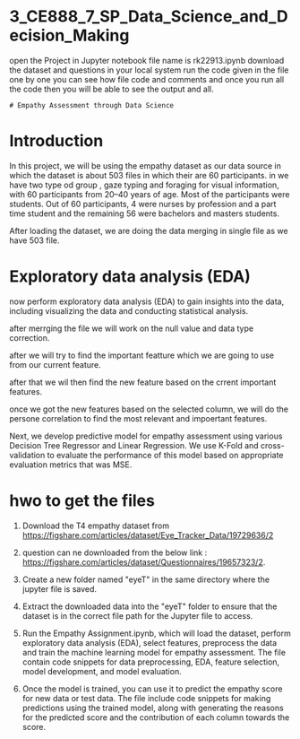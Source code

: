 # 3_CE888_7_SP_Data_Science_and_Decision_Making

open the Project in Jupyter notebook file name is rk22913.ipynb
download the dataset and questions in your local system
run the code given in the file one by one
you can see how file code and comments and once you run all the code then you will be able to see the output and all. 

    # Empathy Assessment through Data Science


# Introduction  
In this project, we will be using the empathy dataset as our data source in which the dataset is about 503 files in which their are 60 participants. 
in we have two type od group , gaze typing and foraging
for visual information, with 60 participants from 20–40 years of age. Most of the participants were students.
Out of 60 participants, 4 were nurses by profession and a part time student and the remaining 56 were bachelors
and masters students. 

After loading the dataset, we are doing the data merging in single file as we have 503 file.

#  Exploratory data analysis (EDA)  

now perform exploratory data analysis (EDA) to gain insights into the data, including visualizing the data and conducting statistical analysis. 

after merrging the file we will work on the null value and data type correction. 

after we will try to find the important featture which we are going to use from our current feature. 

after that we wil then find the new feature based on the crrent important features. 

once we got the new features based on the selected column, we will do the persone correlation to find the most relevant and impoertant features.  

Next, we develop predictive model for empathy assessment using various Decision Tree Regressor and Linear Regression. We use K-Fold and cross-validation to evaluate the performance of this model based on appropriate evaluation metrics that was MSE.

# hwo to get the files 
1. Download the T4 empathy dataset from https://figshare.com/articles/dataset/Eye_Tracker_Data/19729636/2
2. question can ne downloaded from the below link :
        https://figshare.com/articles/dataset/Questionnaires/19657323/2.  

3. Create a new folder named "eyeT" in the same directory where the jupyter file is saved.  

4. Extract the downloaded data into the "eyeT" folder to ensure that the dataset is in the correct file path for the Jupyter file to access.  

5. Run the Empathy Assignment.ipynb, which will load the dataset, perform exploratory data analysis (EDA), select features, preprocess the data and train the machine learning model for empathy assessment. The file contain code snippets for data preprocessing, EDA, feature selection, model development, and model evaluation. 

6. Once the model is trained, you can use it to predict the empathy score for new data or test data. The file include code snippets for making predictions using the trained model, along with generating the reasons for the predicted score and the contribution of each column towards the score. 
